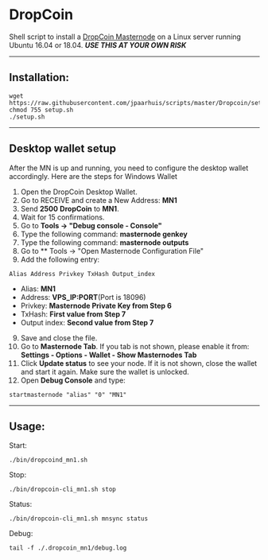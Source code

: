 # DropCoin
Shell script to install a [DropCoin Masternode](https://www.dropcoinproject.io/) on a Linux server running Ubuntu 16.04 or 18.04. 
*****USE THIS AT YOUR OWN RISK*****
***
## Installation:
```
wget https://raw.githubusercontent.com/jpaarhuis/scripts/master/Dropcoin/setup.sh
chmod 755 setup.sh
./setup.sh
```
***

## Desktop wallet setup

After the MN is up and running, you need to configure the desktop wallet accordingly. Here are the steps for Windows Wallet
1. Open the DropCoin Desktop Wallet.
2. Go to RECEIVE and create a New Address: **MN1**
3. Send **2500** **DropCoin** to **MN1**.
4. Wait for 15 confirmations.
5. Go to **Tools -> "Debug console - Console"**
6. Type the following command: **masternode genkey**
7. Type the following command: **masternode outputs**
8. Go to  ** Tools -> "Open Masternode Configuration File"
9. Add the following entry:
```
Alias Address Privkey TxHash Output_index
```
* Alias: **MN1**
* Address: **VPS_IP:PORT**(Port is 18096)
* Privkey: **Masternode Private Key from Step 6**
* TxHash: **First value from Step 7**
* Output index:  **Second value from Step 7**
9. Save and close the file.
10. Go to **Masternode Tab**. If you tab is not shown, please enable it from: **Settings - Options - Wallet - Show Masternodes Tab**
11. Click **Update status** to see your node. If it is not shown, close the wallet and start it again. Make sure the wallet is unlocked.
12. Open **Debug Console** and type:
```
startmasternode "alias" "0" "MN1"
```
***

## Usage:
Start: 	
```
./bin/dropcoind_mn1.sh
```
Stop:	
```
./bin/dropcoin-cli_mn1.sh stop
```
Status:	
```
./bin/dropcoin-cli_mn1.sh mnsync status
```
Debug:	
```
tail -f ./.dropcoin_mn1/debug.log
```